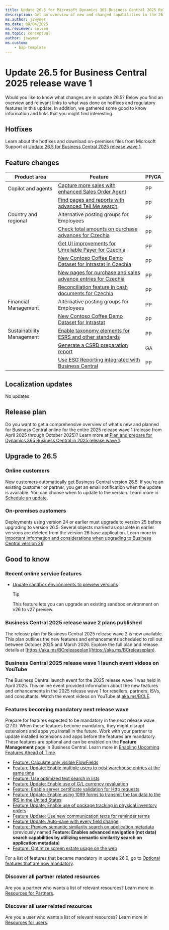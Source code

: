 ```yaml
---
title: Update 26.5 for Microsoft Dynamics 365 Business Central 2025 Release Wave 1
description: Get an overview of new and changed capabilities in the 26.5 update of Business Central online, which is part of 2025 release wave 1
ms.author: jswymer
ms.date: 08/04/2025
ms.reviewer: solsen
ms.topic: conceptual
author: jswymer
ms.custom:
    - bap-template
---
```

# Update 26.5 for Business Central 2025 release wave 1

Would you like to know what changes are in update 26.5? Below you find an overview and relevant links to what was done on hotfixes and regulatory features in this update. In addition, we gathered some good to know information and links that you might find interesting.

## Hotfixes

Learn about the hotfixes and download on-premises files from Microsoft Support at [Update 26.5 for Business Central 2025 release wave 1](https://support.microsoft.com/help/5064779).

## Feature changes

|Product area|Feature|PP/GA|
|-------------------------------|--------------------------------------------------------------|--------------------------------------------|
|Copilot and agents|[Capture more sales with enhanced Sales Order Agent](/dynamics365/release-plan/2025wave2/smb/dynamics365-business-central/capture-more-sales-enhanced-sales-order-agent)|PP|
| |[Find pages and reports with advanced Tell Me search](/dynamics365/release-plan/2025wave2/smb/dynamics365-business-central/find-pages-reports-advanced-tell-me-search)|PP|
|Country and regional|Alternative posting groups for Employees|PP|
| |[Check total amounts on purchase advances for Czechia](/dynamics365/release-plan/2025wave2/smb/dynamics365-business-central/check-total-amounts-purchase-advances-czechia)|PP|
| |[Get UI improvements for Unreliable Payer for Czechia](/dynamics365/release-plan/2025wave2/smb/dynamics365-business-central/unreliable-payer-user-interface-improvements-czechia)|PP|
| |[New Contoso Coffee Demo Dataset for Intrastat in Czechia](/dynamics365/release-plan/2025wave2/smb/dynamics365-business-central/new-contoso-coffee-demo-dataset-intrastat-czechia)|PP|
| |[New pages for purchase and sales advance entries for Czechia](/dynamics365/release-plan/2025wave2/smb/dynamics365-business-central/new-pages-purchase-sales-advance-lines-czechia)|PP|
| |[Reconciliation feature in cash documents for Czechia](/dynamics365/release-plan/2025wave2/smb/dynamics365-business-central/reconciliation-feature-cash-documents-czechia)|PP|
|Financial Management|Alternative posting groups for Employees|PP|
| |[New Contoso Coffee Demo Dataset for Intrastat](/dynamics365/release-plan/2025wave2/smb/dynamics365-business-central/new-contoso-coffee-demo-dataset-intrastat)|PP|
|Sustainability Management|[Enable taxonomy elements for ESRS and other standards](/dynamics365/release-plan/2025wave2/smb/dynamics365-business-central/enable-taxonomy-elements-esrs-other-standards)|PP|
| |[Generate a CSRD preparation report](/dynamics365/release-plan/2025wave2/smb/dynamics365-business-central/generate-csrd-preparation-report)|GA|
| |[Use ESG Reporting integrated with Business Central](/dynamics365/release-plan/2025wave2/smb/dynamics365-business-central/use-esg-reporting-integrated-business-central)|PP|

## Localization updates

No updates.

## Release plan

Do you want to get a comprehensive overview of what's new and planned for Business Central online for the entire 2025 release wave 1 (release from April 2025 through October 2025)? Learn more at [Plan and prepare for Dynamics 365 Business Central in 2025 release wave 1](/dynamics365/release-plan/2025wave1/smb/dynamics365-business-central/)<!--(https://aka.ms/BCReleasePlan)-->.

## Upgrade to 26.5

### Online customers

New customers automatically get Business Central version 26.5. If you're an existing customer or partner, you get an email notification when the update is available. You can choose when to update to the version. Learn more in [Schedule an update](../administration/tenant-admin-center-update-management.md#schedule).

### On-premises customers

Deployments using version 24 or earlier must upgrade to version 25 before upgrading to version 26.5. Several objects marked as obsolete in earlier versions are deleted from the version 26 base application. Learn more in [Important information and considerations when upgrading to Business Central version 26](../upgrade/upgrade-considerations-v26.md).

## Good to know

### Recent online service features

- [Update sandbox environments to preview versions](/dynamics365/release-plan/2025wave1/smb/dynamics365-business-central/update-sandbox-environments-preview-versions)

  > [!TIP]
  > This feature lets you can upgrade an existing sandbox environment on v26 to v27 preview.

### Business Central 2025 release wave 2 plans published

The release plan for Business Central 2025 release wave 2 is now available. This plan outlines the new features and enhancements scheduled to roll out between October 2025 and March 2026. Explore the full plan and release details at [https://aka.ms/BCreleaseplan](https://aka.ms/BCreleaseplan).

### Business Central 2025 release wave 1 launch event videos on YouTube

The Business Central launch event for the 2025 release wave 1 was held in April 2025. This online event provided information about the new features and enhancements in the 2025 release wave 1 for resellers, partners, ISVs, and consultants. Watch the event videos on YouTube at [aka.ms/BCLE](https://aka.ms/BCLE).

### Features becoming mandatory next release wave

Prepare for features expected to be mandatory in the next release wave (27.0). When these features become mandatory, they might disrupt extensions and apps you install in the future. Work with your partner to update installed extensions and apps before the features are mandatory. These features are optional and can be enabled on the **Feature Management** page in Business Central. Learn more in [Enabling Upcoming Features Ahead of Time](../administration/feature-management.md).

- [Feature: Calculate only visible FlowFields](../developer/calculate-only-visible-flowfields-feature-key.md)
- [Feature Update: Enable multiple users to post warehouse entries at the same time](/dynamics365/business-central/design-details-warehouse-entries#creating-warehouse-transactions)
- [Feature: Use optimized text search in lists](/dynamics365/business-central/design-details-warehouse-entries#creating-warehouse-transactions)
- [Feature Update: Enable use of G/L currency revaluation](/dynamics365/business-central/finance-revalue-account-balances)
- [Feature: Enable server certificate validation for Http requests](../developer/devenv-httpcertvalid-feature-key.md)
- [Feature Update: Enable using 1099 forms to transmit the tax data to the IRS in the United States](/dynamics365/business-central/localfunctionality/unitedstates/set-up-use-irs1099-form)
- [Feature Update: Enable use of package tracking in physical inventory orders](/dynamics365/business-central/inventory-how-work-item-tracking)
- [Feature Update: Use new communication texts for reminder terms](/dynamics365/business-central/finance-automate-reminders)
- [Feature Update: Auto-save with every field change](/dynamics365-release-plan/2022wave2/smb/dynamics365-business-central/auto-save-as-work)
- [Feature: Preview semantic similarity search on application metadata ](../developer/semantic-search-feature-key.md) (previously named **Feature: Enables advanced navigation (not data) search capabilities by utilizing semantic similarity search on application metadata**)
- [Feature: Optimize screen estate usage on the web](/dynamics365/release-plan/2025wave1/smb/dynamics365-business-central/optimize-screen-estate-usage-web)

For a list of features that became mandatory in update 26.0, go to [Optional features that are now mandatory](https://aka.ms/BCFeatureMgmt).

### Discover all partner related resources

Are you a partner who wants a list of relevant resources? Learn more in [Resources for Partners](https://aka.ms/BCAll).

### Discover all user related resources

Are you a user who wants a list of relevant resources? Learn more in [Resources for users](https://aka.ms/BCUsers).  
